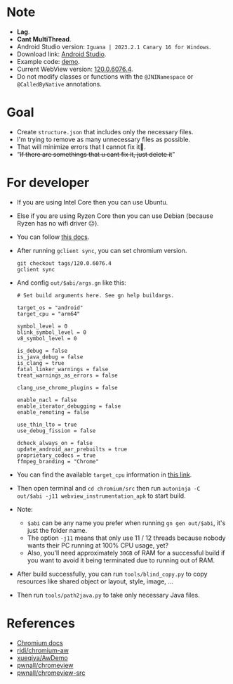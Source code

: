 # Note

- **Lag**.
- **Cant MultiThread**.
- Android Studio version: `Iguana | 2023.2.1 Canary 16 for Windows`.
- Download link: [Android Studio](https://developer.android.com/studio/preview).
- Example code: [demo](https://github.com/luanon404/awChromium/tree/main/app/src/main/java/aw/chromium/demo).
- Current WebView version: [120.0.6076.4](https://chromium.googlesource.com/chromium/src.git/+/refs/tags/120.0.6076.4).
- Do not modify classes or functions with the `@JNINamespace` or `@CalledByNative` annotations.

# Goal

- Create `structure.json` that includes only the necessary files.
- I'm trying to remove as many unnecessary files as possible.
- That will minimize errors that I cannot fix it🫣.
- “~~If there are somethings that u cant fix it, just delete it~~”

# For developer

- If you are using Intel Core then you can use Ubuntu.
- Else if you are using Ryzen Core then you can use Debian (because Ryzen has no wifi driver 😐).
- You can follow [this docs](https://chromium.googlesource.com/chromium/src/+/HEAD/docs/android_build_instructions.md).
- After running `gclient sync`, you can set chromium version.

    ```
    git checkout tags/120.0.6076.4
    gclient sync
    ```

- And config `out/$abi/args.gn` like this:

    ```
    # Set build arguments here. See gn help buildargs.
    
    target_os = "android"
    target_cpu = "arm64"
    
    symbol_level = 0
    blink_symbol_level = 0
    v8_symbol_level = 0
    
    is_debug = false
    is_java_debug = false
    is_clang = true
    fatal_linker_warnings = false
    treat_warnings_as_errors = false
    
    clang_use_chrome_plugins = false
    
    enable_nacl = false
    enable_iterator_debugging = false
    enable_remoting = false
    
    use_thin_lto = true
    use_debug_fission = false
    
    dcheck_always_on = false
    update_android_aar_prebuilts = true
    proprietary_codecs = true
    ffmpeg_branding = "Chrome"
    ```

- You can find the available `target_cpu` information in [this link](https://chromium.googlesource.com/chromium/src/+/HEAD/docs/android_build_instructions.md#figuring-out-target_cpu).
- Then open terminal and `cd chromium/src` then run `autoninja -C out/$abi -j11 webview_instrumentation_apk` to start build.
- Note:
    - `$abi` can be any name you prefer when running `gn gen out/$abi`, it's just the folder name.
    - The option `-j11` means that only use 11 / 12 threads because nobody wants their PC running at 100% CPU usage, yet?
    - Also, you'll need approximately `30GB` of RAM for a successful build if you want to avoid it being terminated due to running out of RAM.
- After build successfully, you can run `tools/blind_copy.py` to copy resources like shared object or layout, style, image, ...
- Then run `tools/path2java.py` to take only necessary Java files.

# References

- [Chromium docs](https://chromium.googlesource.com/chromium/src/+/HEAD/docs/android_build_instructions.md)
- [ridi/chromium-aw](https://github.com/ridi/chromium-aw)
- [xueqiya/AwDemo](https://github.com/xueqiya/AwDemo)
- [pwnall/chromeview](https://github.com/pwnall/chromeview)
- [pwnall/chromeview-src](https://github.com/pwnall/chromeview-src)
